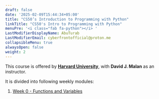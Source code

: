 ```yaml
---
draft: false
date: '2025-02-09T15:44:34+05:00'
title: "CS50’s Introduction to Programming with Python"
linkTitle: "CS50's Intro to Programming with Python"
menuPre: '<i class="fab fa-python"></i> '
LastModifierDisplayName: AbuTurab
LastModifierEmail: cyberfrontofficial@proton.me
collapsibleMenu: true
alwaysOpen: false
weight: 2
---
```


This course is offered by [**Harvard University**](https://cs50.harvard.edu/python/2022/), with **David J. Malan** as an instructor.

It is divided into following weekly modules:

1. [Week 0 - Functions and Variables](/cs-and-programming/cs50p/week0-functions-and-variables/)
